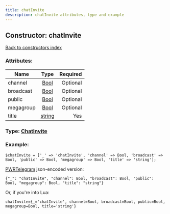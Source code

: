 ```yaml
---
title: chatInvite
description: chatInvite attributes, type and example
---
```

## Constructor: chatInvite  
[Back to constructors index](index.md)



### Attributes:

| Name     |    Type       | Required |
|----------|:-------------:|---------:|
|channel|[Bool](../types/Bool.md) | Optional|
|broadcast|[Bool](../types/Bool.md) | Optional|
|public|[Bool](../types/Bool.md) | Optional|
|megagroup|[Bool](../types/Bool.md) | Optional|
|title|[string](../types/string.md) | Yes|



### Type: [ChatInvite](../types/ChatInvite.md)


### Example:

```
$chatInvite = ['_' => 'chatInvite', 'channel' => Bool, 'broadcast' => Bool, 'public' => Bool, 'megagroup' => Bool, 'title' => 'string'];
```  

[PWRTelegram](https://pwrtelegram.xyz) json-encoded version:

```
{"_": "chatInvite", "channel": Bool, "broadcast": Bool, "public": Bool, "megagroup": Bool, "title": "string"}
```


Or, if you're into Lua:  


```
chatInvite={_='chatInvite', channel=Bool, broadcast=Bool, public=Bool, megagroup=Bool, title='string'}

```


